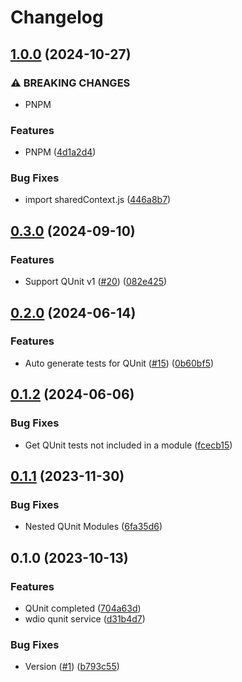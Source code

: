 # Changelog

## [1.0.0](https://github.com/mauriciolauffer/wdio-qunit-service/compare/v0.3.0...v1.0.0) (2024-10-27)


### ⚠ BREAKING CHANGES

* PNPM

### Features

* PNPM ([4d1a2d4](https://github.com/mauriciolauffer/wdio-qunit-service/commit/4d1a2d463ebcebb9a06550ba8ed15a1f3c2cc075))


### Bug Fixes

* import sharedContext.js ([446a8b7](https://github.com/mauriciolauffer/wdio-qunit-service/commit/446a8b7e0e6c623245c0a056d41571ea8cee8d4a))

## [0.3.0](https://github.com/mauriciolauffer/wdio-qunit-service/compare/v0.2.0...v0.3.0) (2024-09-10)


### Features

* Support QUnit v1 ([#20](https://github.com/mauriciolauffer/wdio-qunit-service/issues/20)) ([082e425](https://github.com/mauriciolauffer/wdio-qunit-service/commit/082e425c123ab27e9a4f3e4a4743e950d380c9b0))

## [0.2.0](https://github.com/mauriciolauffer/wdio-qunit-service/compare/v0.1.2...v0.2.0) (2024-06-14)


### Features

* Auto generate tests for QUnit ([#15](https://github.com/mauriciolauffer/wdio-qunit-service/issues/15)) ([0b60bf5](https://github.com/mauriciolauffer/wdio-qunit-service/commit/0b60bf5348305062f90a85b35fbfef3697b4d5c2))

## [0.1.2](https://github.com/mauriciolauffer/wdio-qunit-service/compare/v0.1.1...v0.1.2) (2024-06-06)


### Bug Fixes

* Get QUnit tests not included in a module ([fcecb15](https://github.com/mauriciolauffer/wdio-qunit-service/commit/fcecb15bc46c1c45895a69d34eb6f8f496734083))

## [0.1.1](https://github.com/mauriciolauffer/wdio-qunit-service/compare/v0.1.0...v0.1.1) (2023-11-30)

### Bug Fixes

- Nested QUnit Modules ([6fa35d6](https://github.com/mauriciolauffer/wdio-qunit-service/commit/6fa35d6d1ea2c72379acfc0ff7d9658e047e4c90))

## 0.1.0 (2023-10-13)

### Features

- QUnit completed ([704a63d](https://github.com/mauriciolauffer/wdio-qunit-service/commit/704a63d834fb301f18c436caa702a860608d127a))
- wdio qunit service ([d31b4d7](https://github.com/mauriciolauffer/wdio-qunit-service/commit/d31b4d7ef9f4765833a41a876cbb25901bbd20f7))

### Bug Fixes

- Version ([#1](https://github.com/mauriciolauffer/wdio-qunit-service/issues/1)) ([b793c55](https://github.com/mauriciolauffer/wdio-qunit-service/commit/b793c55ca99057a5674e4cf12c72b956e9904b5a))
